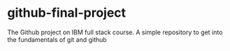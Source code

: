 # github-final-project
The Github project on IBM full stack course. A simple repository to get into the fundamentals of git and github
